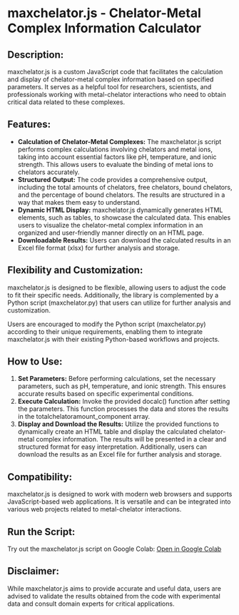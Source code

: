 <!DOCTYPE html>
<html>
<body>
  <h1>maxchelator.js - Chelator-Metal Complex Information Calculator</h1>
  <h2>Description:</h2>
  <p>maxchelator.js is a custom JavaScript code that facilitates the calculation and display of chelator-metal complex information based on specified parameters. It serves as a helpful tool for researchers, scientists, and professionals working with metal-chelator interactions who need to obtain critical data related to these complexes.</p>

  <h2>Features:</h2>
  <ul>
    <li><strong>Calculation of Chelator-Metal Complexes:</strong> The maxchelator.js script performs complex calculations involving chelators and metal ions, taking into account essential factors like pH, temperature, and ionic strength. This allows users to evaluate the binding of metal ions to chelators accurately.</li>
    <li><strong>Structured Output:</strong> The code provides a comprehensive output, including the total amounts of chelators, free chelators, bound chelators, and the percentage of bound chelators. The results are structured in a way that makes them easy to understand.</li>
    <li><strong>Dynamic HTML Display:</strong> maxchelator.js dynamically generates HTML elements, such as tables, to showcase the calculated data. This enables users to visualize the chelator-metal complex information in an organized and user-friendly manner directly on an HTML page.</li>
     <li><strong>Downloadable Results:</strong> Users can download the calculated results in an Excel file format (xlsx) for further analysis and storage.</li>

  </ul>

  <h2>Flexibility and Customization:</h2>
  <p>maxchelator.js is designed to be flexible, allowing users to adjust the code to fit their specific needs. Additionally, the library is complemented by a Python script (maxchelator.py) that users can utilize for further analysis and customization.</p>
  <p>Users are encouraged to modify the Python script (maxchelator.py) according to their unique requirements, enabling them to integrate maxchelator.js with their existing Python-based workflows and projects.</p>

  <h2>How to Use:</h2>
  <ol>
    <li><strong>Set Parameters:</strong> Before performing calculations, set the necessary parameters, such as pH, temperature, and ionic strength. This ensures accurate results based on specific experimental conditions.</li>
    <li><strong>Execute Calculation:</strong> Invoke the provided docalc() function after setting the parameters. This function processes the data and stores the results in the totalchelatoramount_component array.</li>
    <li><strong>Display and Download the Results:</strong> Utilize the provided functions to dynamically create an HTML table and display the calculated chelator-metal complex information. The results will be presented in a clear and structured format for easy interpretation. Additionally, users can download the results as an Excel file for further analysis and storage.</li>
  </ol>

  <h2>Compatibility:</h2>
  <p>maxchelator.js is designed to work with modern web browsers and supports JavaScript-based web applications. It is versatile and can be integrated into various web projects related to metal-chelator interactions.</p>
 <h2>Run the Script:</h2>
  <p>Try out the maxchelator.js script on Google Colab: <a href="https://colab.research.google.com/drive/11u4w6PD4U_Y3j8kLM70c_TW6IkRYz5OF?usp=sharing" target="_blank">Open in Google Colab</a></p>
  
  <h2>Disclaimer:</h2>
  <p>While maxchelator.js aims to provide accurate and useful data, users are advised to validate the results obtained from the code with experimental data and consult domain experts for critical applications.</p>
</body>
</html>
